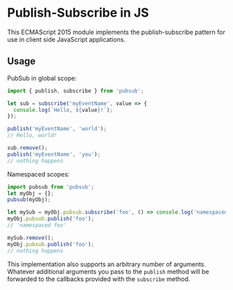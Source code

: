 # Publish-Subscribe in JS

This ECMAScript 2015 module implements the publish-subscribe pattern
for use in client side JavaScript applications.

## Usage

PubSub in global scope:
```JavaScript
import { publish, subscribe } from 'pubsub';

let sub = subscribe('myEventName', value => {
  console.log(`Hello, ${value}!`);
});

publish('myEventName', 'world');
// Hello, world!

sub.remove();
publish('myEventName', 'you');
// nothing happens
```

Namespaced scopes:
```JavaScript
import pubsub from 'pubsub';
let myObj = {};
pubsub(myObj);

let mySub = myObj.pubsub.subscribe('foo', () => console.log('namespaced foo'));
myObj.pubsub.publish('foo');
// 'namespaced foo'

mySub.remove();
myObj.pubsub.publish('foo');
// nothing happens
```

This implementation also supports an arbitrary number of arguments.
Whatever additional arguments you pass to the `publish` method will
be forwarded to the callbacks provided with the `subscribe` method.